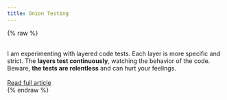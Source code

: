 ```yaml
---
title: Onion Testing
---
```


{% raw %}
<div class="css-full-post-content js-full-post-content">
<br />I am experimenting with layered code tests. Each layer is more specific and strict. The&nbsp;<strong>layers test continuously</strong>, watching the behavior of the code. Beware,&nbsp;<strong>the tests are relentless</strong>&nbsp;and can hurt your feelings.<br /><br /><a href="https://github.com/begriffs/coffeecup/wiki/How-Coffeecup-uses-onion-testing">Read full article</a>
</div>
{% endraw %}
